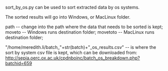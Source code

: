 sort_by_os.py can be used to sort extracted data by os systems.

The sorted results will go into Windows, or MacLinux folder.

path -- change into the path where the data that needs to be sorted is kept;
moveto -- Windows runs destination folder;
movetoto -- MacLinux runs destination folder;


"/home/meredith.li/batch_"+str(batch)+"_os_results.csv" -- is where the sort by system csv file is kept, which can be downloaded from:
http://sepia.oerc.ox.ac.uk/cpdnboinc/batch_os_breakdown.php?batchid=659

